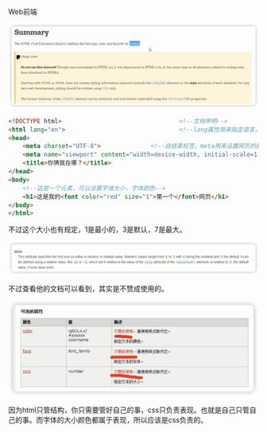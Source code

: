 Web前端

![image-20230930144612578](assets/image-20230930144612578.png)

```html
<!DOCTYPE html>   								<!--文档申明-->
<html lang="en">  								<!--lang属性用来指定语言，可以指定为zh-->
<head>
    <meta charset="UTF-8"> 				<!--自结束标签，meta用来设置网页的基本信息，utf-8指定网页编码字符集，避免乱码-->
    <meta name="viewport" content="width=device-width, initial-scale=1.0">
    <title>你猜我在哪？</title>
</head>
<body>
  	<!--这是一个元素，可以设置字体大小，字体颜色-->
    <h1>这是我的<font color="red" size="1">第一个</font>网页</h1>
</body>
</html>
```

不过这个大小也有规定，1是最小的，3是默认，7是最大。

![image-20230930145317504](assets/image-20230930145317504.png)

不过查看他的文档可以看到，其实是不赞成使用的。

![image-20230930145538494](assets/image-20230930145538494.png)

因为html只管结构，你只需要管好自己的事，css只负责表现。也就是自己只管自己的事。而字体的大小颜色都属于表现，所以应该是css负责的。
